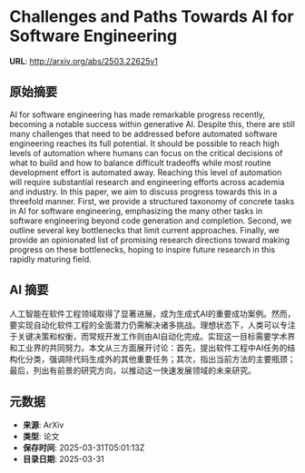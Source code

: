 # Challenges and Paths Towards AI for Software Engineering

**URL**: http://arxiv.org/abs/2503.22625v1

## 原始摘要

AI for software engineering has made remarkable progress recently, becoming a
notable success within generative AI. Despite this, there are still many
challenges that need to be addressed before automated software engineering
reaches its full potential. It should be possible to reach high levels of
automation where humans can focus on the critical decisions of what to build
and how to balance difficult tradeoffs while most routine development effort is
automated away. Reaching this level of automation will require substantial
research and engineering efforts across academia and industry. In this paper,
we aim to discuss progress towards this in a threefold manner. First, we
provide a structured taxonomy of concrete tasks in AI for software engineering,
emphasizing the many other tasks in software engineering beyond code generation
and completion. Second, we outline several key bottlenecks that limit current
approaches. Finally, we provide an opinionated list of promising research
directions toward making progress on these bottlenecks, hoping to inspire
future research in this rapidly maturing field.


## AI 摘要

人工智能在软件工程领域取得了显著进展，成为生成式AI的重要成功案例。然而，要实现自动化软件工程的全面潜力仍需解决诸多挑战。理想状态下，人类可以专注于关键决策和权衡，而常规开发工作则由AI自动化完成。实现这一目标需要学术界和工业界的共同努力。本文从三方面展开讨论：首先，提出软件工程中AI任务的结构化分类，强调除代码生成外的其他重要任务；其次，指出当前方法的主要瓶颈；最后，列出有前景的研究方向，以推动这一快速发展领域的未来研究。

## 元数据

- **来源**: ArXiv
- **类型**: 论文
- **保存时间**: 2025-03-31T05:01:13Z
- **目录日期**: 2025-03-31
